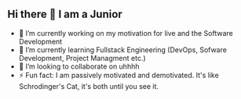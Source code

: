 ## Hi there 👋 I am a Junior

- 🔭 I’m currently working on my motivation for live and the Software Development
- 🌱 I’m currently learning Fullstack Engineering (DevOps, Sofware Development, Project Managment etc.)
- 👯 I’m looking to collaborate on uhhhh
- ⚡ Fun fact: I am passively motivated and demotivated. It's like Schrodinger's Cat, it's both until you see it.


